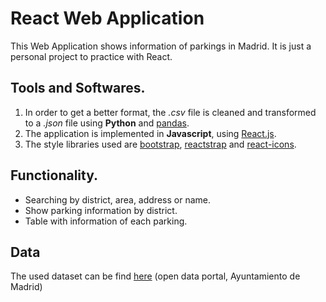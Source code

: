 # React Web Application 

This Web Application shows information of parkings in Madrid. It is just a personal project to practice with React.

## Tools and Softwares.
1. In order to get a better format, the *.csv* file is cleaned and transformed to a *.json* file using **Python** and [pandas](https://pandas.pydata.org/). 
2. The application is implemented in **Javascript**, using [React.js](https://es.reactjs.org/).
3. The style libraries used are [bootstrap](https://getbootstrap.com/), [reactstrap](https://reactstrap.github.io/) and [react-icons](https://react-icons.github.io/react-icons/icons?name=fa).

## Functionality.
- Searching by district, area, address or name.
- Show parking information by district.
- Table with information of each parking.

## Data
The used dataset can be find [here](https://datos.madrid.es/portal/site/egob/) (open data portal, Ayuntamiento de Madrid)


